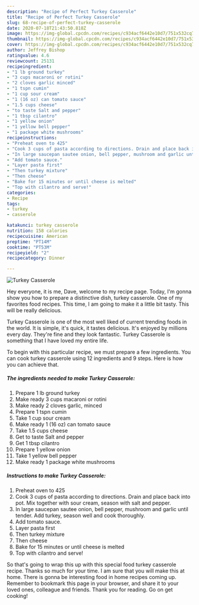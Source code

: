 ```yaml
---
description: "Recipe of Perfect Turkey Casserole"
title: "Recipe of Perfect Turkey Casserole"
slug: 68-recipe-of-perfect-turkey-casserole
date: 2020-07-18T21:43:50.818Z
image: https://img-global.cpcdn.com/recipes/c934acf6442e10d7/751x532cq70/turkey-casserole-recipe-main-photo.jpg
thumbnail: https://img-global.cpcdn.com/recipes/c934acf6442e10d7/751x532cq70/turkey-casserole-recipe-main-photo.jpg
cover: https://img-global.cpcdn.com/recipes/c934acf6442e10d7/751x532cq70/turkey-casserole-recipe-main-photo.jpg
author: Jeffrey Bishop
ratingvalue: 4.6
reviewcount: 25131
recipeingredient:
- "1 lb ground turkey"
- "3 cups macaroni or rotini"
- "2 cloves garlic minced"
- "1 tspn cumin"
- "1 cup sour cream"
- "1 (16 oz) can tomato sauce"
- "1.5 cups cheese"
- "to taste Salt and pepper"
- "1 tbsp cilantro"
- "1 yellow onion"
- "1 yellow bell pepper"
- "1 package white mushrooms"
recipeinstructions:
- "Preheat oven to 425"
- "Cook 3 cups of pasta according to directions. Drain and place back into pot. Mix together with sour cream, season with salt and pepper."
- "In large saucepan sautee onion, bell pepper, mushroom and garlic until tender. Add turkey, season well and cook thoroughly."
- "Add tomato sauce."
- "Layer pasta first"
- "Then turkey mixture"
- "Then cheese"
- "Bake for 15 minutes or until cheese is melted"
- "Top with cilantro and serve!"
categories:
- Recipe
tags:
- turkey
- casserole

katakunci: turkey casserole 
nutrition: 158 calories
recipecuisine: American
preptime: "PT14M"
cooktime: "PT53M"
recipeyield: "2"
recipecategory: Dinner

---
```



![Turkey Casserole](https://img-global.cpcdn.com/recipes/c934acf6442e10d7/751x532cq70/turkey-casserole-recipe-main-photo.jpg)

Hey everyone, it is me, Dave, welcome to my recipe page. Today, I'm gonna show you how to prepare a distinctive dish, turkey casserole. One of my favorites food recipes. This time, I am going to make it a little bit tasty. This will be really delicious.

Turkey Casserole is one of the most well liked of current trending foods in the world. It is simple, it's quick, it tastes delicious. It's enjoyed by millions every day. They're fine and they look fantastic. Turkey Casserole is something that I have loved my entire life.




To begin with this particular recipe, we must prepare a few ingredients. You can cook turkey casserole using 12 ingredients and 9 steps. Here is how you can achieve that.

<!--inarticleads1-->

##### The ingredients needed to make Turkey Casserole:

1. Prepare 1 lb ground turkey
1. Make ready 3 cups macaroni or rotini
1. Make ready 2 cloves garlic, minced
1. Prepare 1 tspn cumin
1. Take 1 cup sour cream
1. Make ready 1 (16 oz) can tomato sauce
1. Take 1.5 cups cheese
1. Get to taste Salt and pepper
1. Get 1 tbsp cilantro
1. Prepare 1 yellow onion
1. Take 1 yellow bell pepper
1. Make ready 1 package white mushrooms




<!--inarticleads2-->

##### Instructions to make Turkey Casserole:

1. Preheat oven to 425
1. Cook 3 cups of pasta according to directions. Drain and place back into pot. Mix together with sour cream, season with salt and pepper.
1. In large saucepan sautee onion, bell pepper, mushroom and garlic until tender. Add turkey, season well and cook thoroughly.
1. Add tomato sauce.
1. Layer pasta first
1. Then turkey mixture
1. Then cheese
1. Bake for 15 minutes or until cheese is melted
1. Top with cilantro and serve!




So that's going to wrap this up with this special food turkey casserole recipe. Thanks so much for your time. I am sure that you will make this at home. There is gonna be interesting food in home recipes coming up. Remember to bookmark this page in your browser, and share it to your loved ones, colleague and friends. Thank you for reading. Go on get cooking!
